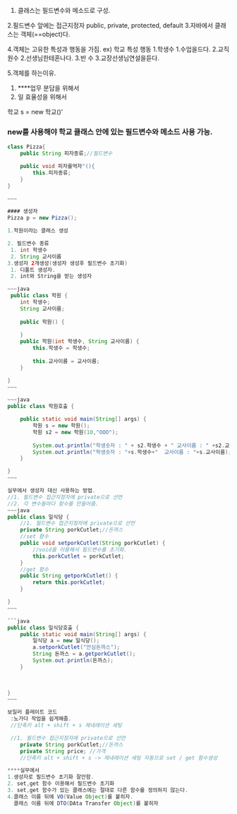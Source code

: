 1. 클래스는 필드변수와 메소드로 구성.
 
2.필드변수 앞에는 접근지정자
public, private, protected, default 
3.자바에서 클래스는 객체(==object)다.

4.객체는 고유한 특성과 행동을 가짐.
 ex) 학교
 특성            행동
 1.학생수        1.수업을드다.
 2.교직원수      2.선생님한테혼나다.
 3.반 수        3.교장선생님연설을듣다.

5.객체를 하는이유.
 1. ****업무 분담을 위해서
 2. 일 효율성을 위해서 

 학교 s = new 학교()'
 ### new를 사용해야 학교 클래스 안에 있는 필드변수와 메소드 사용 가능.

```java
class Pizza{
    public String 피자종류;//필드변수

    public void 피자를먹자"(){
        this.피자종류;
    }
}

~~~

#### 생성자
Pizza p = new Pizza();

1.학원이라는 클래스 생성

2. 필드변수 종류
 1. int 학생수
 2. String 교사이름
3.생성자 2개생성(생성자 생성후 필드변수 초기화)
 1. 디폴트 생성자.
 2. int와 String을 받는 생성자

~~~java
 public class 학원 {
	int 학생수;
	String 교사이름;
	
	public 학원() {
		
	}
	public 학원(int 학생수, String 교사이름) {
		this.학생수 = 학생수;
		
		this.교사이름 = 교사이름;
	}

}
~~~

~~~java
public class 학원호출 {

	public static void main(String[] args) {
		학원 s = new 학원();
		학원 s2 = new 학원(10,"OOO");
		
		System.out.println("학생숫자 : " + s2.학생수 + " 교사이름 : " +s2.교사이름);		 		 
		System.out.println("학생숫자 : "+s.학생수+"  교사이름 : "+s.교사이름);
	}

}
~~~

실무에서 생성자 대신 사용하는 방법.
//1. 필드변수 접근지정자에 private으로 선언
//2. 각 변수들마다 함수를 만들어줌.
~~~java
public class 일식당 {
	//1. 필드변수 접근지정자에 private으로 선언
	private String porkCutlet;//돈까스
	//set 함수
	public void setporkCutlet(String porkCutlet) {
		//void를 이용해서 필드변수를 초기화.
		this.porkCutlet = porkCutlet;
	}
	//get 함수
	public String getporkCutlet() {
		return this.porkCutlet;
	}

}
~~~

```java
public class 일식당호출 {
	public static void main(String[] args) {
		일식당 a = new 일식당();
		a.setporkCutlet("안심돈까스");
		String 돈까스 = a.getporkCutlet();
		System.out.println(돈까스);
	}
	
	

}
~~~

보일러 플레이트 코드
 :노가다 작업을 쉽게해줌.
 //단축키 alt + shift + s 제네레이션 세팅

 //1. 필드변수 접근지정자에 private으로 선언
	private String porkCutlet;//돈까스
	private String price; //가격
	//단축키 alt + shift + s -> 제네레이션 세팅 자동으로 set / get 함수생성

****실무에서
1.생성자로 필드변수 초기화 잘안함.
2. set,get 함수 이용해서 필드변수 초기화
3. set,get 함수가 있는 클래스에는 절대로 다른 함수를 정의하지 않는다.
4.클래스 이름 뒤에 VO(Value Object)를 붙히자.
  클래스 이름 뒤에 DTO(DAta Transfer Object)를 붙히자